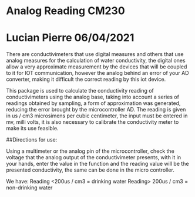 Analog Reading CM230
================
Lucian Pierre
06/04/2021
================

There are conductivimeters that use digital measures and others that use
analog measures for the calculation of water conductivity, the digital
ones allow a very approximate measurement by the devices that will be
coupled to it for IOT communication, however the analog behind an error
of your AD converter, making it difficult the correct reading by this
iot device.

This package is used to calculate the conductivity reading of
conductivimeters using the analog base, taking into account a series of
readings obtained by sampling, a form of approximation was generated,
reducing the error brought by the microcontroller AD. The reading is
given in us / cm3 microsimens per cubic centimeter, the input must be
entered in mv, milli volts, it is also necessary to calibrate the
conductivity meter to make its use feasible.

##Directions for use:

Using a multimeter or the analog pin of the microcontroller, check the
voltage that the analog output of the conductivimeter presents, with it
in your hands, enter the value in the function and the reading value
will be the presented conductivity, the same can be done in the micro
controller.

We have: Reading &lt;200us / cm3 = drinking water Reading&gt; 200us /
cm3 = non-drinking water
